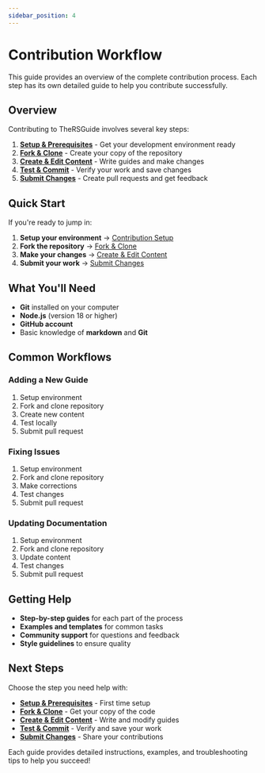```yaml
---
sidebar_position: 4
---
```


# Contribution Workflow

This guide provides an overview of the complete contribution process. Each step has its own detailed guide to help you contribute successfully.

## Overview

Contributing to TheRSGuide involves several key steps:

1. **[Setup & Prerequisites](./contribution-setup)** - Get your development environment ready
2. **[Fork & Clone](./contribution-fork-clone)** - Create your copy of the repository
3. **[Create & Edit Content](./contribution-create-edit)** - Write guides and make changes
4. **[Test & Commit](./contribution-test-commit)** - Verify your work and save changes
5. **[Submit Changes](./contribution-submit)** - Create pull requests and get feedback

## Quick Start

If you're ready to jump in:

1. **Setup your environment** → [Contribution Setup](./contribution-setup)
2. **Fork the repository** → [Fork & Clone](./contribution-fork-clone)
3. **Make your changes** → [Create & Edit Content](./contribution-create-edit)
4. **Submit your work** → [Submit Changes](./contribution-submit)

## What You'll Need

- **Git** installed on your computer
- **Node.js** (version 18 or higher)
- **GitHub account**
- Basic knowledge of **markdown** and **Git**

## Common Workflows

### Adding a New Guide
1. Setup environment
2. Fork and clone repository
3. Create new content
4. Test locally
5. Submit pull request

### Fixing Issues
1. Setup environment
2. Fork and clone repository
3. Make corrections
4. Test changes
5. Submit pull request

### Updating Documentation
1. Setup environment
2. Fork and clone repository
3. Update content
4. Test changes
5. Submit pull request

## Getting Help

- **Step-by-step guides** for each part of the process
- **Examples and templates** for common tasks
- **Community support** for questions and feedback
- **Style guidelines** to ensure quality

## Next Steps

Choose the step you need help with:

- **[Setup & Prerequisites](./contribution-setup)** - First time setup
- **[Fork & Clone](./contribution-fork-clone)** - Get your copy of the code
- **[Create & Edit Content](./contribution-create-edit)** - Write and modify guides
- **[Test & Commit](./contribution-test-commit)** - Verify and save your work
- **[Submit Changes](./contribution-submit)** - Share your contributions

Each guide provides detailed instructions, examples, and troubleshooting tips to help you succeed!
